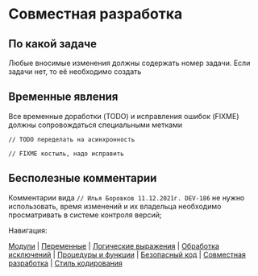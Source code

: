 # Совместная разработка

## По какой задаче

Любые вносимые изменения должны содержать номер задачи. Если задачи нет, то её необходимо создать

## Временные явления

Все временные доработки (TODO) и исправления ошибок (FIXME) должны сопровождаться специальными метками

```bsl
// TODO переделать на асинхронность

// FIXME костыль, надо исправить
```

## Бесполезные комментарии

Комментарии вида `// Илья Боровков 11.12.2021г. DEV-186` не нужно использовать, время изменений и их владельца необходимо просматривать в системе контроля версий;

Навигация:

[Модули](./1%20Модули.md) |
[Переменные](./2%20Переменные.md) |
[Логические выражения](./3%20Логические%20выражения.md) |
[Обработка исключений](./4%20Обработка%20исключений.md) |
[Процедуры и функции](./5%20Процедуры%20и%20функции.md) |
[Безопасный код](./6%20Безопасный%20код.md) |
[Совместная разработка](./7%20Совместная%20разработка.md) |
[Стиль кодирования](/%D0%A1%D1%82%D0%B8%D0%BB%D1%8C%20%D0%BA%D0%BE%D0%B4%D0%B8%D1%80%D0%BE%D0%B2%D0%B0%D0%BD%D0%B8%D1%8F.md)
